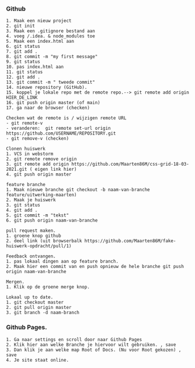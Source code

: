 ### Github

    1. Maak een nieuw project
    2. git init
    3. Maak een .gitignore bestand aan
    4. voeg /.idea. & node_modules toe 
    5. Maak een index.html aan
    6. git status
    7. git add .
    8. git commit -m "my first message"
    9. git status
    10. pas index.html aan
    11. git status
    12. git add .
    13. git commit -m " tweede commit"
    14. nieuwe repository (GitHub).
    15. koppel je lokale repo met de remote repo.--> git remote add origin HIER_DE_LINK
    16. git push origin master (of main)
    17. ga naar de browser (checken)

    Checken wat de remote is / wijzigen remote URL
    - git remote-v
    - veranderen:  git remote set-url origin https://github.com/USERNAME/REPOSITORY.git
    - git remove-v (checken)

    Clonen huiswerk
    1. VCS in webstorm
    2. git remote remove origin
    3. git remote add origin https://github.com/Maarten86M/css-grid-18-03-2021.git ( eigen link hier)
    4. git push origin master

    feature branche
    1. Maak nieuwe branche git checkout -b naam-van-branche feature/uitwerking-maarten)
    2. Maak je huiswerk
    3. git status
    4. git add .
    5. git commit -m "tekst"
    6. git push origin naam-van-branche

    pull request maken. 
    1. groene knop github
    2. deel link (uit browserbalk https://github.com/Maarten86M/fake-huiswerk-opdracht/pull/1)

    Feedback ontvangen. 
    1. pas lokaal dingen aan op feature branch. 
    2. Maak hier een commit van en push opnieuw de hele branche git push origin naam-van-branche

    Mergen. 
    1. Klik op de groene merge knop. 

    Lokaal up to date. 
    1. git checkout master 
    2. git pull origin master
    3. git branch -d naam-branch

### Github Pages.
    1. Ga naar settings en scroll door naar Github Pages 
    2. Klik hier aan welke Branche je hiervoor wilt gebruiken. , save
    3. Dan klik je aan welke map Root of Docs. (Nu voor Root gekozen) , save
    4. Je site staat online. 
